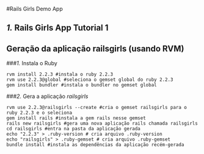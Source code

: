 #Rails Girls Demo App


## *1.* Rails Girls App Tutorial 1

## Geração da aplicação railsgirls (usando RVM)

###*1.* Instala o Ruby
```shell
rvm install 2.2.3 #instala o ruby 2.2.3
rvm use 2.2.3@global #seleciona o gemset global do ruby 2.2.3
gem install bundler #instala o bundler no gemset global
```
###*2.* Gera a aplicação *railsgirls*
```shell
rvm use 2.2.3@railsgirls --create #cria o gemset railsgirls para o ruby 2.2.3 e o seleciona
gem install rails #instala a gem rails nesse gemset
rails new railsgirls #gera uma nova aplicação rails chamada railsgirls
cd railsgirls #entra na pasta da aplicação gerada
echo "2.2.3" > .ruby-version # cria arquivo .ruby-version
echo "railsgirls" > .ruby-gemset # cria arquivo .ruby-gemset
bundle install #instala as dependências da aplicação recém-gerada
```
